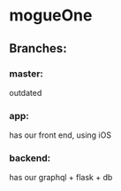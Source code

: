 # mogueOne

## Branches:  
### master: 
outdated  
### app: 
has our front end, using iOS  
### backend: 
has our graphql + flask + db  
